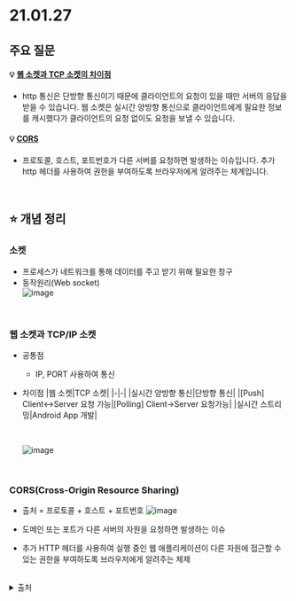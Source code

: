 # 21.01.27

## 주요 질문

#### 💡 [웹 소켓과 TCP 소켓의 차이점](#웹-소켓과-tcp/ip-소켓)
   * http 통신은 단방향 통신이기 때문에 클라이언트의 요청이 있을 때만 서버의 응답을 받을 수 있습니다. 웹 소켓은 실시간 양방향 통신으로 클라이언트에게 필요한 정보를 캐시했다가 클라이언트의 요청 없이도 요청을 보낼 수 있습니다.
   
#### 💡 [CORS](#corscross-origin-resource-sharing)
   * 프로토콜, 호스트, 포트번호가 다른 서버를 요청하면 발생하는 이슈입니다. 추가 http 헤더를 사용하여 권한을 부여하도록 브라우저에게 알려주는 체계입니다.

<br/>

## ⭐ 개념 정리

### 소켓
   * 프로세스가 네트워크를 통해 데이터를 주고 받기 위해 필요한 창구
   * 동작원리(Web socket)  
   ![image](https://user-images.githubusercontent.com/36289638/106010695-14fc3f00-60fd-11eb-8d99-2ec4c0a8409a.png)

<br/>

### 웹 소켓과 TCP/IP 소켓  
* 공통점
    * IP, PORT 사용하여 통신
* 차이점
    |웹 소켓|TCP 소켓|
    |-|-|
    |실시간 양방향 통신|단방향 통신|
    |[Push] Client↔Server 요청 가능|[Polling] Client→Server 요청가능|
    |실시간 스트리밍|Android App 개발|
   
   <br/>

   ![image](https://user-images.githubusercontent.com/36289638/106258845-c0be9f80-6261-11eb-9c71-5192a62cd717.png)

<br/>

### CORS(Cross-Origin Resource Sharing)
   * 출처 = 프로토콜 + 호스트 + 포트번호
   ![image](https://user-images.githubusercontent.com/36289638/106257880-7b4da280-6260-11eb-817d-17b70a047757.png)

   * 도메인 또는 포트가 다른 서버의 자원을 요청하면 발생하는 이슈  
   * 추가 HTTP 헤더를 사용하여 실행 중인 웹 애플리케이션이 다른 자원에 접근할 수 있는 권한을 부여하도록 브라우저에게 알려주는 체제  


<br/>
<details markdown="1">
    <summary>출처</summary>
    <ul>
      <li> https://developer.mozilla.org/ko/docs/Web/HTTP/CORS </li>
      <li> https://evan-moon.github.io/2020/05/21/about-cors/ </li>
   </ul>
</details>
